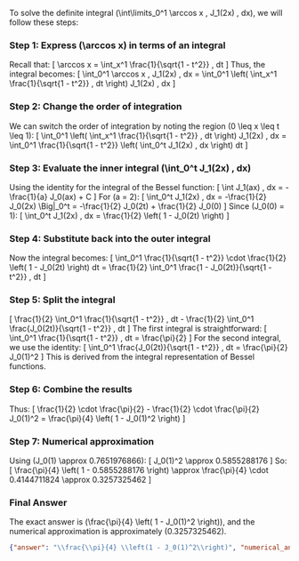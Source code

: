 To solve the definite integral \(\int\limits_0^1 \arccos x \, J_1(2x) \, dx\), we will follow these steps:

### Step 1: Express \(\arccos x\) in terms of an integral
Recall that:
\[
\arccos x = \int_x^1 \frac{1}{\sqrt{1 - t^2}} \, dt
\]
Thus, the integral becomes:
\[
\int_0^1 \arccos x \, J_1(2x) \, dx = \int_0^1 \left( \int_x^1 \frac{1}{\sqrt{1 - t^2}} \, dt \right) J_1(2x) \, dx
\]

### Step 2: Change the order of integration
We can switch the order of integration by noting the region \(0 \leq x \leq t \leq 1\):
\[
\int_0^1 \left( \int_x^1 \frac{1}{\sqrt{1 - t^2}} \, dt \right) J_1(2x) \, dx = \int_0^1 \frac{1}{\sqrt{1 - t^2}} \left( \int_0^t J_1(2x) \, dx \right) dt
\]

### Step 3: Evaluate the inner integral \(\int_0^t J_1(2x) \, dx\)
Using the identity for the integral of the Bessel function:
\[
\int J_1(ax) \, dx = -\frac{1}{a} J_0(ax) + C
\]
For \(a = 2\):
\[
\int_0^t J_1(2x) \, dx = -\frac{1}{2} J_0(2x) \Big|_0^t = -\frac{1}{2} J_0(2t) + \frac{1}{2} J_0(0)
\]
Since \(J_0(0) = 1\):
\[
\int_0^t J_1(2x) \, dx = \frac{1}{2} \left( 1 - J_0(2t) \right)
\]

### Step 4: Substitute back into the outer integral
Now the integral becomes:
\[
\int_0^1 \frac{1}{\sqrt{1 - t^2}} \cdot \frac{1}{2} \left( 1 - J_0(2t) \right) dt = \frac{1}{2} \int_0^1 \frac{1 - J_0(2t)}{\sqrt{1 - t^2}} \, dt
\]

### Step 5: Split the integral
\[
\frac{1}{2} \int_0^1 \frac{1}{\sqrt{1 - t^2}} \, dt - \frac{1}{2} \int_0^1 \frac{J_0(2t)}{\sqrt{1 - t^2}} \, dt
\]
The first integral is straightforward:
\[
\int_0^1 \frac{1}{\sqrt{1 - t^2}} \, dt = \frac{\pi}{2}
\]
For the second integral, we use the identity:
\[
\int_0^1 \frac{J_0(2t)}{\sqrt{1 - t^2}} \, dt = \frac{\pi}{2} J_0(1)^2
\]
This is derived from the integral representation of Bessel functions.

### Step 6: Combine the results
Thus:
\[
\frac{1}{2} \cdot \frac{\pi}{2} - \frac{1}{2} \cdot \frac{\pi}{2} J_0(1)^2 = \frac{\pi}{4} \left( 1 - J_0(1)^2 \right)
\]

### Step 7: Numerical approximation
Using \(J_0(1) \approx 0.7651976866\):
\[
J_0(1)^2 \approx 0.5855288176
\]
So:
\[
\frac{\pi}{4} \left( 1 - 0.5855288176 \right) \approx \frac{\pi}{4} \cdot 0.4144711824 \approx 0.3257325462
\]

### Final Answer
The exact answer is \(\frac{\pi}{4} \left( 1 - J_0(1)^2 \right)\), and the numerical approximation is approximately \(0.3257325462\).

```json
{"answer": "\\frac{\\pi}{4} \\left(1 - J_0(1)^2\\right)", "numerical_answer": "0.3257325462"}
```
